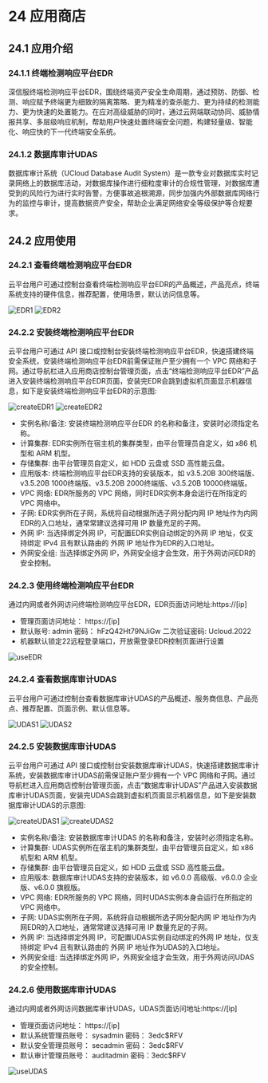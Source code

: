 # 24 应用商店

## 24.1 应用介绍

### 24.1.1 终端检测响应平台EDR

深信服终端检测响应平台EDR，围绕终端资产安全生命周期，通过预防、防御、检测、响应赋予终端更为细致的隔离策略、更为精准的查杀能力、更为持续的检测能力、更为快速的处置能力。在应对高级威胁的同时，通过云网端联动协同、威胁情报共享、多层级响应机制，帮助用户快速处置终端安全问题，构建轻量级、智能化、响应快的下一代终端安全系统。

### 24.1.2 数据库审计UDAS

数据库审计系统（UCloud Database Audit System）是一款专业对数据库实时记录网络上的数据库活动，对数据库操作进行细粒度审计的合规性管理，对数据库遭受到的风险行为进行实时告警，方便事故追根溯源，同步加强内外部数据库网络行为的监控与审计，提高数据资产安全，帮助企业满足网络安全等级保护等合规要求。

## 24.2 应用使用

### 24.2.1 查看终端检测响应平台EDR

云平台用户可通过控制台查看终端检测响应平台EDR的产品概述，产品亮点，终端系统支持的硬件信息，推荐配置，使用场景，默认访问信息等。

![EDR1](../images/userguide/EDR1.png)
![EDR2](../images/userguide/EDR2.png)

### 24.2.2 安装终端检测响应平台EDR

云平台用户可通过 API 接口或控制台安装终端检测响应平台EDR，快速搭建终端安全系统，安装终端检测响应平台EDR前需保证账户至少拥有一个 VPC 网络和子网。通过导航栏进入应用商店控制台管理页面，点击“终端检测响应平台EDR”产品进入安装终端检测响应平台EDR页面，安装完EDR会跳到虚拟机页面显示机器信息，如下是安装终端检测响应平台EDR的示意图:

![createEDR1](../images/userguide/createEDR1.png)
![createEDR2](../images/userguide/createEDR2.png)

* 实例名称/备注: 安装终端检测响应平台EDR 的名称和备注，安装时必须指定名称。
* 计算集群: EDR实例所在宿主机的集群类型，由平台管理员自定义，如 x86 机型和 ARM 机型。
* 存储集群: 由平台管理员自定义，如 HDD 云盘或 SSD 高性能云盘。
* 应用版本: 终端检测响应平台EDR支持的安装版本，如 v3.5.20B 300终端版、v3.5.20B 1000终端版、v3.5.20B 2000终端版、v3.5.20B 10000终端版。
* VPC 网络: EDR所服务的 VPC 网络，同时EDR实例本身会运行在所指定的 VPC 网络中。
* 子网: EDR实例所在子网，系统将自动根据所选子网分配内网 IP 地址作为内网EDR的入口地址，通常常建议选择可用 IP 数量充足的子网。
* 外网 IP: 当选择绑定外网 IP，可配置EDR实例自动绑定的外网 IP 地址，仅支持绑定 IPv4 且有默认路由的 外网 IP 地址作为EDR的入口地址。
* 外网安全组: 当选择绑定外网 IP，外网安全组才会生效，用于外网访问EDR的安全控制。

### 24.2.3 使用终端检测响应平台EDR

通过内网或者外网访问终端检测响应平台EDR，EDR页面访问地址:https://[ip]

* 管理页面访问地址： https://[ip]
* 默认账号: admin 密码： hFzQ42Ht79NJiGw 二次验证密码: Ucloud.2022
* 机器默认锁定22远程登录端口，开放需登录EDR控制页面进行设置

![useEDR](../images/userguide/useEDR.png)

### 24.2.4 查看数据库审计UDAS

云平台用户可通过控制台查看数据库审计UDAS的产品概述、服务商信息、产品亮点、推荐配置、页面示例、默认信息等。

![UDAS1](../images/userguide/UDAS1.png)
![UDAS2](../images/userguide/UDAS2.png)

### 24.2.5 安装数据库审计UDAS

云平台用户可通过 API 接口或控制台安装数据库审计UDAS，快速搭建数据库审计系统，安装数据库审计UDAS前需保证账户至少拥有一个 VPC 网络和子网。通过导航栏进入应用商店控制台管理页面，点击“数据库审计UDAS”产品进入安装数据库审计UDAS页面，安装完UDAS会跳到虚拟机页面显示机器信息，如下是安装数据库审计UDAS的示意图:

![createUDAS1](../images/userguide/createUDAS1.png)
![createUDAS2](../images/userguide/createUDAS2.png)

* 实例名称/备注: 安装数据库审计UDAS 的名称和备注，安装时必须指定名称。
* 计算集群: UDAS实例所在宿主机的集群类型，由平台管理员自定义，如 x86 机型和 ARM 机型。
* 存储集群: 由平台管理员自定义，如 HDD 云盘或 SSD 高性能云盘。
* 应用版本: 数据库审计UDAS支持的安装版本，如 v6.0.0 高级版、v6.0.0 企业版、v6.0.0 旗舰版。
* VPC 网络: EDR所服务的 VPC 网络，同时UDAS实例本身会运行在所指定的 VPC 网络中。
* 子网: UDAS实例所在子网，系统将自动根据所选子网分配内网 IP 地址作为内网EDR的入口地址，通常常建议选择可用 IP 数量充足的子网。
* 外网 IP: 当选择绑定外网 IP，可配置UDAS实例自动绑定的外网 IP 地址，仅支持绑定 IPv4 且有默认路由的 外网 IP 地址作为UDAS的入口地址。
* 外网安全组: 当选择绑定外网 IP，外网安全组才会生效，用于外网访问UDAS的安全控制。

### 24.2.6 使用数据库审计UDAS

通过内网或者外网访问数据库审计UDAS，UDAS页面访问地址:https://[ip]

* 管理页面访问地址： https://[ip]
* 默认系统管理员账号： sysadmin 密码： 3edc$RFV
* 默认安全管理员账号： secadmin 密码： 3edc$RFV
* 默认审计管理员账号： auditadmin 密码：3edc$RFV

![useUDAS](../images/userguide/useUDAS.png)